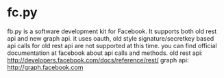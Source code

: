 # fc.py
fb.py is a software development kit for Facebook. It supports both old rest api and new graph api. it uses oauth, old style signature/secretkey based api calls for old rest api are not supported at this time.  you can find official documentation at facebook about api calls and methods.  old rest api: http://developers.facebook.com/docs/reference/rest/ graph api: http://graph.facebook.com
